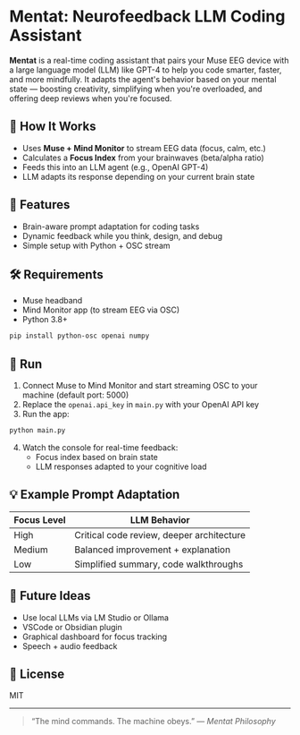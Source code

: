 # Mentat: Neurofeedback LLM Coding Assistant

**Mentat** is a real-time coding assistant that pairs your Muse EEG device with a large language model (LLM) like GPT-4 to help you code smarter, faster, and more mindfully. It adapts the agent's behavior based on your mental state — boosting creativity, simplifying when you're overloaded, and offering deep reviews when you're focused.

## 🧠 How It Works

- Uses **Muse + Mind Monitor** to stream EEG data (focus, calm, etc.)
- Calculates a **Focus Index** from your brainwaves (beta/alpha ratio)
- Feeds this into an LLM agent (e.g., OpenAI GPT-4)
- LLM adapts its response depending on your current brain state

## 🧪 Features

- Brain-aware prompt adaptation for coding tasks
- Dynamic feedback while you think, design, and debug
- Simple setup with Python + OSC stream

## 🛠 Requirements

- Muse headband
- Mind Monitor app (to stream EEG via OSC)
- Python 3.8+

```bash
pip install python-osc openai numpy
```

## 🚀 Run

1. Connect Muse to Mind Monitor and start streaming OSC to your machine (default port: 5000)
2. Replace the `openai.api_key` in `main.py` with your OpenAI API key
3. Run the app:

```bash
python main.py
```

4. Watch the console for real-time feedback:
   - Focus index based on brain state
   - LLM responses adapted to your cognitive load

## 💡 Example Prompt Adaptation
| Focus Level | LLM Behavior                                |
|-------------|---------------------------------------------|
| High        | Critical code review, deeper architecture  |
| Medium      | Balanced improvement + explanation         |
| Low         | Simplified summary, code walkthroughs      |

## 🧭 Future Ideas
- Use local LLMs via LM Studio or Ollama
- VSCode or Obsidian plugin
- Graphical dashboard for focus tracking
- Speech + audio feedback

## 📄 License
MIT

---

> “The mind commands. The machine obeys.” — *Mentat Philosophy*
